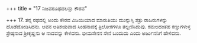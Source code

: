 +++
title = "17 ನಿಜವರೂಥದಲನ್ದು ಕೌರವ"

+++
17. ತನ್ನ ರಥದಲ್ಲಿ ಅಂದು ಕೌರವ ವಿಜಯಿಯಾದ ಮಾರುತಿಯು ಮುನ್ನುಗ್ಗಿ ಶತ್ರು ರಾಜರುಗಳನ್ನು ಹೊಡೆದೋಡಿಸಿದನು. ಅವನ ಅತಿಶಯವಾದ ಸಿಂಹನಾದಕ್ಕೆ ತ್ರಿಲೋಕಗಳೂ ತಲ್ಲಣಿಸಿದುವು. ಕಮಲದಂತಹ ಕಣ್ಣುಗಳುಳ್ಳ ಶ್ರೇಷ್ಠನಾದ ಶ್ರೀಕೃಷ್ಣನು ಆ ನಾದವನ್ನು ಕೇಳಿದನು. ಭೀಮಸೇನನ ಸೇನೆ ಬಂದುದು ಎಂದು ಅರ್ಜುನನಿಗೆ ಹೇಳಿದನು.